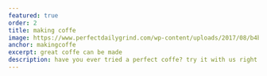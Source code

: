 ```yaml
---
featured: true
order: 2
title: making coffe
image: https://www.perfectdailygrind.com/wp-content/uploads/2017/08/b4bdg_3_8_2017_9_41_15_854-1-e1502286325355.jpg
anchor: makingcoffe
excerpt: great coffe can be made
description: have you ever tried a perfect coffe? try it with us right now.
---
```

